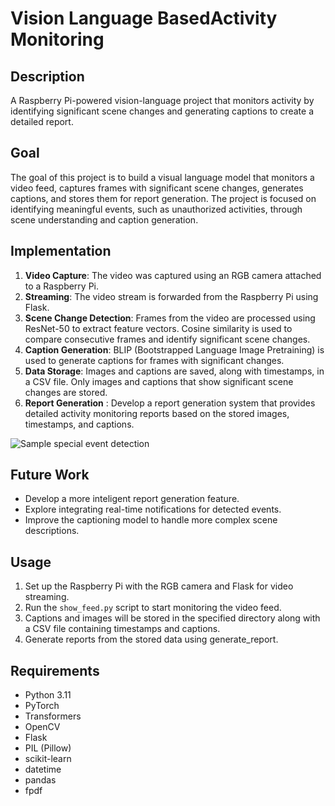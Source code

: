 # Vision Language BasedActivity Monitoring

## Description
A Raspberry Pi-powered vision-language project that monitors activity by identifying significant scene changes and generating captions to create a detailed report.

## Goal
The goal of this project is to build a visual language model that monitors a video feed, captures frames with significant scene changes, generates captions, and stores them for report generation. The project is focused on identifying meaningful events, such as unauthorized activities, through scene understanding and caption generation.

## Implementation
1. **Video Capture**: The video was captured using an RGB camera attached to a Raspberry Pi.
2. **Streaming**: The video stream is forwarded from the Raspberry Pi using Flask.
3. **Scene Change Detection**: Frames from the video are processed using ResNet-50 to extract feature vectors. Cosine similarity is used to compare consecutive frames and identify significant scene changes.
4. **Caption Generation**: BLIP (Bootstrapped Language Image Pretraining) is used to generate captions for frames with significant changes.
5. **Data Storage**: Images and captions are saved, along with timestamps, in a CSV file. Only images and captions that show significant scene changes are stored.
6. **Report Generation** : Develop a report generation system that provides detailed activity monitoring reports based on the stored images, timestamps, and captions.


![Sample special event detection](https://github.com/shubha07m/VisionLanguageBasedActivityMonitoring/blob/main/sample_event.png)

## Future Work
- Develop a more inteligent report generation feature.
- Explore integrating real-time notifications for detected events.
- Improve the captioning model to handle more complex scene descriptions.

## Usage
1. Set up the Raspberry Pi with the RGB camera and Flask for video streaming.
2. Run the `show_feed.py` script to start monitoring the video feed.
3. Captions and images will be stored in the specified directory along with a CSV file containing timestamps and captions.
4. Generate reports from the stored data using generate_report.

## Requirements
- Python 3.11
- PyTorch
- Transformers
- OpenCV
- Flask
- PIL (Pillow)
- scikit-learn
- datetime
- pandas
- fpdf
